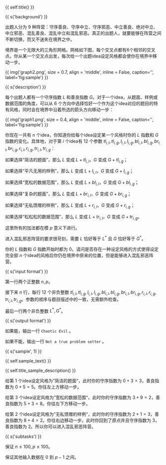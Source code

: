 {{ self.title() }}

{{ s('background') }}

出题人分为 $9$ 种阵营：守序善良、守序中立、守序邪恶、中立善良、绝对中立、中立邪恶、混乱善良、混乱中立和混乱邪恶。真正的出题人，就要能够在阵营之间不断切换，而又不迷失在境界之中。

境界是一个无限大的三角形网格。网格如下图，每个交叉点都有6个相邻的交叉点。你从某一个交叉点出发，每次给一个出题idea设定风格都会使你在境界中移动一步。

{{ img('graph2.png', size = 0.7, align = 'middle', inline = False, caption='', label='fig:sample') }}

{{ s('description') }}

每个出题人都有一个守序指数 $L$ 和善良指数 $G$。对于一个idea，从题面、样例或数据范围的角度，可以从 $6$ 个方向中选择恰好一个作为这个idea对应的题目的特有风格，同时会在境界中沿着所选的箭头方向移动一步：

{{ img('graph1.png', size = 0.4, align = 'middle', inline = False, caption='', label='fig:sample') }}

你现在一共有 $n$ 个idea，你知道你给每个idea设定某一个风格时你的 $L$ 指数和 $G$ 指数的变化。具体地，对于第 $i$ 个idea有 $12$ 个参数 $tl_{i,l},tl_{i,g},l_{i,l},l_{i,g},bl_{i,l},bl_{i,g},br_{i,l},br_{i,g},r_{i,l},r_{i,g},tr_{i,l},tr_{i,g}$：

如果选择“简洁的题面”，那么 $L$ 变成 $L+tl_{i,l}$，$G$ 变成 $G+tl_{i,g}$；

如果选择“平凡无用的样例”，那么 $L$ 变成 $L+l_{i,l}$，$G$ 变成 $G+l_{i,g}$；

如果选择“宽松的数据范围”，那么 $L$ 变成 $L+bl_{i,l}$，$G$ 变成 $G+bl_{i,g}$；

如果选择“复杂的题面”，那么 $L$ 变成 $L+br_{i,l}$，$G$ 变成 $G+br_{i,g}$；

如果选择“无私馈赠的样例”，那么 $L$ 变成 $L+r_{i,l}$，$G$ 变成 $G+r_{i,g}$；

如果选择“松松松的数据范围”，那么 $L$ 变成 $L+tr_{i,l}$，$G$ 变成 $G+tr_{i,g}$。

这里所有的加法都在模 $p$ 意义下进行。

进入混乱邪恶阵营的要求很苛刻，需要 $L$ 恰好等于 $L^*$ 且 $G$ 恰好等于 $G^*$。

你的 $L$ 指数和 $G$ 指数开始时都为 $0$。请问是否存在一种设定风格的方式使得设定完全部 $n$ 个idea的风格后你仍在境界中原来的位置，但是能够进入混乱邪恶阵营。

{{ s('input format') }}

第一行两个正整数 $n,p$。

接下来 $n$ 行，每行 $12$ 个非负整数 $tl_{i,l},tl_{i,g},l_{i,l},l_{i,g},bl_{i,l},bl_{i,g},br_{i,l},br_{i,g},r_{i,l},r_{i,g},tr_{i,l},tr_{i,g}$。参数的顺序与题目描述中的一致，无需额外检查。

最后一行两个非负整数 $L^*,G^*$。

{{ s('output format') }}

如果能，输出一行 `Chaotic Evil` 。

如果不能，输出一行 `Not a true problem setter` 。

{{ s('sample', 1) }}

{{ self.sample_text() }}

{{ self.title_sample_description() }}

给第 $1$ 个idea设定风格为”简洁的题面“，此时你的守序指数为 $0+3=3$，善良指数为 $0+5=5$。你往左上方移动一步。

给第 $3$ 个idea设定风格为”宽松的数据范围“，此时你的守序指数为 $3+9=2$，善良指数为 $5+3=8$。你往左下方移动一步。

给第 $2$ 个idea设定风格为”无私馈赠的样例“，此时你的守序指数为 $2+1=3$，善良指数为 $8+4=2$。你往右边移动一步。此时你回到了原点并且守序指数为 $3$，善良指数为 $2$。所以你可以进入混乱邪恶阵营。

{{ s('subtasks') }}

保证 $n\le 100,p\le 100$。

保证其他输入数据在 $0$ 到 $p-1$ 之间。